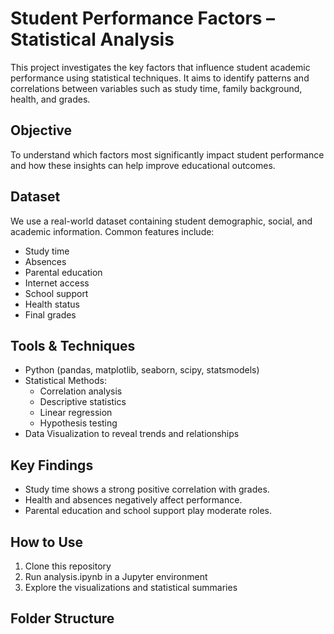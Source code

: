 
# Student Performance Factors – Statistical Analysis

This project investigates the key factors that influence student academic performance using statistical techniques. It aims to identify patterns and correlations between variables such as study time, family background, health, and grades.

## Objective
To understand which factors most significantly impact student performance and how these insights can help improve educational outcomes.

## Dataset
We use a real-world dataset containing student demographic, social, and academic information. Common features include:
- Study time
- Absences
- Parental education
- Internet access
- School support
- Health status
- Final grades

## Tools & Techniques
- Python (pandas, matplotlib, seaborn, scipy, statsmodels)
- Statistical Methods:
  - Correlation analysis
  - Descriptive statistics
  - Linear regression
  - Hypothesis testing
- Data Visualization to reveal trends and relationships

## Key Findings
- Study time shows a strong positive correlation with grades.
- Health and absences negatively affect performance.
- Parental education and school support play moderate roles.

## How to Use
1. Clone this repository
2. Run analysis.ipynb in a Jupyter environment
3. Explore the visualizations and statistical summaries

## Folder Structure
